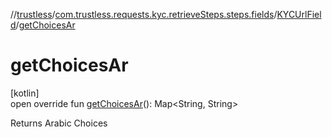 //[trustless](../../../index.md)/[com.trustless.requests.kyc.retrieveSteps.steps.fields](../index.md)/[KYCUrlField](index.md)/[getChoicesAr](get-choices-ar.md)

# getChoicesAr

[kotlin]\
open override fun [getChoicesAr](get-choices-ar.md)(): Map&lt;String, String&gt;

Returns Arabic Choices
